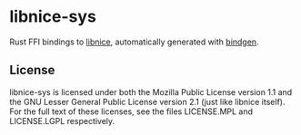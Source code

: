 # libnice-sys
Rust FFI bindings to [libnice], automatically generated with [bindgen].

[libnice]: https://nice.freedesktop.org/wiki/
[bindgen]: https://github.com/rust-lang/rust-bindgen

## License
libnice-sys is licensed under both the Mozilla Public License version 1.1 and the
GNU Lesser General Public License version 2.1 (just like libnice itself). For the full text of
these licenses, see the files LICENSE.MPL and LICENSE.LGPL respectively.
